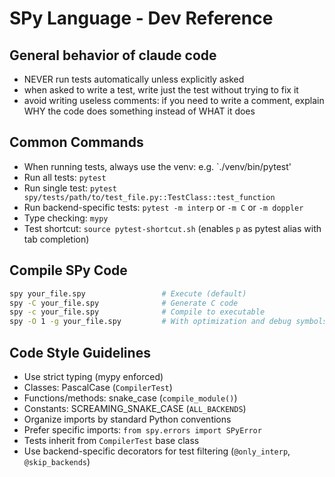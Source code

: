 # SPy Language - Dev Reference

## General behavior of claude code
- NEVER run tests automatically unless explicitly asked
- when asked to write a test, write just the test without trying to fix it
- avoid writing useless comments: if you need to write a comment, explain WHY
  the code does something instead of WHAT it does



## Common Commands
- When running tests, always use the venv: e.g. `./venv/bin/pytest'
- Run all tests: `pytest`
- Run single test: `pytest spy/tests/path/to/test_file.py::TestClass::test_function`
- Run backend-specific tests: `pytest -m interp` or `-m C` or `-m doppler`
- Type checking: `mypy`
- Test shortcut: `source pytest-shortcut.sh` (enables `p` as pytest alias with tab completion)

## Compile SPy Code
```bash
spy your_file.spy                 # Execute (default)
spy -C your_file.spy              # Generate C code
spy -c your_file.spy              # Compile to executable
spy -O 1 -g your_file.spy         # With optimization and debug symbols
```

## Code Style Guidelines
- Use strict typing (mypy enforced)
- Classes: PascalCase (`CompilerTest`)
- Functions/methods: snake_case (`compile_module()`)
- Constants: SCREAMING_SNAKE_CASE (`ALL_BACKENDS`)
- Organize imports by standard Python conventions
- Prefer specific imports: `from spy.errors import SPyError`
- Tests inherit from `CompilerTest` base class
- Use backend-specific decorators for test filtering (`@only_interp`, `@skip_backends`)
